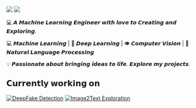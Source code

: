 [![](https://img.shields.io/badge/-@DanBel1kov-%231DA1F2?style=flat-square&logo=telegram&logoColor=ffffff)](https://t.me/DanBel1kov)
[![](https://img.shields.io/badge/-@DanBel1kov-%23181717?style=flat-square&logo=github)](https://github.com/DanBel1kov)

:computer: 𝘼 𝙈𝙖𝙘𝙝𝙞𝙣𝙚 𝙇𝙚𝙖𝙧𝙣𝙞𝙣𝙜 𝙀𝙣𝙜𝙞𝙣𝙚𝙚𝙧 𝙬𝙞𝙩𝙝 𝙡𝙤𝙫𝙚 𝙩𝙤 𝘾𝙧𝙚𝙖𝙩𝙞𝙣𝙜 𝙖𝙣𝙙 𝙀𝙭𝙥𝙡𝙤𝙧𝙞𝙣𝙜.

💻 𝙈𝙖𝙘𝙝𝙞𝙣𝙚 𝙇𝙚𝙖𝙧𝙣𝙞𝙣𝙜 | 🤖 𝘿𝙚𝙚𝙥 𝙇𝙚𝙖𝙧𝙣𝙞𝙣𝙜 | 👁️ 𝘾𝙤𝙢𝙥𝙪𝙩𝙚𝙧 𝙑𝙞𝙨𝙞𝙤𝙣 | 💬 𝙉𝙖𝙩𝙪𝙧𝙖𝙡 𝙇𝙖𝙣𝙜𝙪𝙖𝙜𝙚 𝙋𝙧𝙤𝙘𝙚𝙨𝙨𝙞𝙣𝙜

💡 𝙋𝙖𝙨𝙨𝙞𝙤𝙣𝙖𝙩𝙚 𝙖𝙗𝙤𝙪𝙩 𝙗𝙧𝙞𝙣𝙜𝙞𝙣𝙜 𝙞𝙙𝙚𝙖𝙨 𝙩𝙤 𝙡𝙞𝙛𝙚. 𝙀𝙭𝙥𝙡𝙤𝙧𝙚 𝙢𝙮 𝙥𝙧𝙤𝙟𝙚𝙘𝙩𝙨.

## 𝗖𝘂𝗿𝗿𝗲𝗻𝘁𝗹𝘆 𝘄𝗼𝗿𝗸𝗶𝗻𝗴 𝗼𝗻

[![DeepFake Detection](https://svg.bookmark.style/api?url=https://github.com/pshakhmin/deepfakes&mode=light&style=horizontal)](https://github.com/pshakhmin/deepfakes)
[![Image2Text Exploration](https://svg.bookmark.style/api?url=https://github.com/DanBel1kov/text-image-matching&mode=light&style=horizontal)]((https://github.com/DanBel1kov/text-image-matching))



